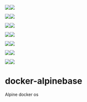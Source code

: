 [![](https://images.microbadger.com/badges/image/babim/alpinebase.svg)](https://microbadger.com/images/babim/alpinebase "Get your own image badge on microbadger.com")[![](https://images.microbadger.com/badges/version/babim/alpinebase.svg)](https://microbadger.com/images/babim/alpinebase "Get your own version badge on microbadger.com")

[![](https://images.microbadger.com/badges/image/babim/alpinebase:ssh.svg)](https://microbadger.com/images/babim/alpinebase:ssh "Get your own image badge on microbadger.com")[![](https://images.microbadger.com/badges/version/babim/alpinebase:ssh.svg)](https://microbadger.com/images/babim/alpinebase:ssh "Get your own version badge on microbadger.com")

[![](https://images.microbadger.com/badges/image/babim/alpinebase:cron.svg)](https://microbadger.com/images/babim/alpinebase:cron "Get your own image badge on microbadger.com")[![](https://images.microbadger.com/badges/version/babim/alpinebase:cron.svg)](https://microbadger.com/images/babim/alpinebase:cron "Get your own version badge on microbadger.com")

[![](https://images.microbadger.com/badges/image/babim/alpinebase:cron.ssh.svg)](https://microbadger.com/images/babim/alpinebase:cron.ssh "Get your own image badge on microbadger.com")[![](https://images.microbadger.com/badges/version/babim/alpinebase:cron.ssh.svg)](https://microbadger.com/images/babim/alpinebase:cron.ssh "Get your own version badge on microbadger.com")

[![](https://images.microbadger.com/badges/image/babim/alpinebase:edge.svg)](https://microbadger.com/images/babim/alpinebase:edge "Get your own image badge on microbadger.com")[![](https://images.microbadger.com/badges/version/babim/alpinebase:edge.svg)](https://microbadger.com/images/babim/alpinebase:edge "Get your own version badge on microbadger.com")

[![](https://images.microbadger.com/badges/image/babim/alpinebase:edge.cron.svg)](https://microbadger.com/images/babim/alpinebase:edge.cron "Get your own image badge on microbadger.com")[![](https://images.microbadger.com/badges/version/babim/alpinebase:edge.cron.svg)](https://microbadger.com/images/babim/alpinebase:edge.cron "Get your own version badge on microbadger.com")

[![](https://images.microbadger.com/badges/image/babim/alpinebase:edge.cron.ssh.svg)](https://microbadger.com/images/babim/alpinebase:edge.cron.ssh "Get your own image badge on microbadger.com")[![](https://images.microbadger.com/badges/version/babim/alpinebase:edge.cron.ssh.svg)](https://microbadger.com/images/babim/alpinebase:edge.cron.ssh "Get your own version badge on microbadger.com")

# docker-alpinebase
Alpine docker os
